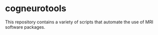 cogneurotools
=============

This repository contains a variety of scripts that automate the use of MRI software packages.
